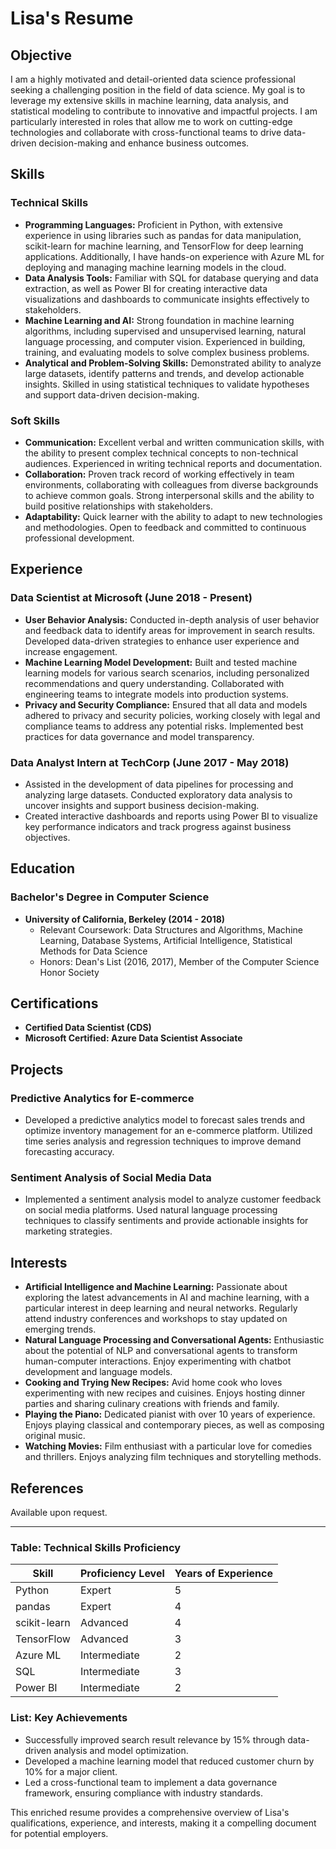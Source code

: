 # Lisa's Resume

## Objective
I am a highly motivated and detail-oriented data science professional seeking a challenging position in the field of data science. My goal is to leverage my extensive skills in machine learning, data analysis, and statistical modeling to contribute to innovative and impactful projects. I am particularly interested in roles that allow me to work on cutting-edge technologies and collaborate with cross-functional teams to drive data-driven decision-making and enhance business outcomes.

## Skills

### Technical Skills
- **Programming Languages:** Proficient in Python, with extensive experience in using libraries such as pandas for data manipulation, scikit-learn for machine learning, and TensorFlow for deep learning applications. Additionally, I have hands-on experience with Azure ML for deploying and managing machine learning models in the cloud.
- **Data Analysis Tools:** Familiar with SQL for database querying and data extraction, as well as Power BI for creating interactive data visualizations and dashboards to communicate insights effectively to stakeholders.
- **Machine Learning and AI:** Strong foundation in machine learning algorithms, including supervised and unsupervised learning, natural language processing, and computer vision. Experienced in building, training, and evaluating models to solve complex business problems.
- **Analytical and Problem-Solving Skills:** Demonstrated ability to analyze large datasets, identify patterns and trends, and develop actionable insights. Skilled in using statistical techniques to validate hypotheses and support data-driven decision-making.

### Soft Skills
- **Communication:** Excellent verbal and written communication skills, with the ability to present complex technical concepts to non-technical audiences. Experienced in writing technical reports and documentation.
- **Collaboration:** Proven track record of working effectively in team environments, collaborating with colleagues from diverse backgrounds to achieve common goals. Strong interpersonal skills and the ability to build positive relationships with stakeholders.
- **Adaptability:** Quick learner with the ability to adapt to new technologies and methodologies. Open to feedback and committed to continuous professional development.

## Experience

### Data Scientist at Microsoft (June 2018 - Present)
- **User Behavior Analysis:** Conducted in-depth analysis of user behavior and feedback data to identify areas for improvement in search results. Developed data-driven strategies to enhance user experience and increase engagement.
- **Machine Learning Model Development:** Built and tested machine learning models for various search scenarios, including personalized recommendations and query understanding. Collaborated with engineering teams to integrate models into production systems.
- **Privacy and Security Compliance:** Ensured that all data and models adhered to privacy and security policies, working closely with legal and compliance teams to address any potential risks. Implemented best practices for data governance and model transparency.

### Data Analyst Intern at TechCorp (June 2017 - May 2018)
- Assisted in the development of data pipelines for processing and analyzing large datasets. Conducted exploratory data analysis to uncover insights and support business decision-making.
- Created interactive dashboards and reports using Power BI to visualize key performance indicators and track progress against business objectives.

## Education

### Bachelor's Degree in Computer Science
- **University of California, Berkeley (2014 - 2018)**
  - Relevant Coursework: Data Structures and Algorithms, Machine Learning, Database Systems, Artificial Intelligence, Statistical Methods for Data Science
  - Honors: Dean's List (2016, 2017), Member of the Computer Science Honor Society

## Certifications
- **Certified Data Scientist (CDS)**
- **Microsoft Certified: Azure Data Scientist Associate**

## Projects

### Predictive Analytics for E-commerce
- Developed a predictive analytics model to forecast sales trends and optimize inventory management for an e-commerce platform. Utilized time series analysis and regression techniques to improve demand forecasting accuracy.

### Sentiment Analysis of Social Media Data
- Implemented a sentiment analysis model to analyze customer feedback on social media platforms. Used natural language processing techniques to classify sentiments and provide actionable insights for marketing strategies.

## Interests

- **Artificial Intelligence and Machine Learning:** Passionate about exploring the latest advancements in AI and machine learning, with a particular interest in deep learning and neural networks. Regularly attend industry conferences and workshops to stay updated on emerging trends.
- **Natural Language Processing and Conversational Agents:** Enthusiastic about the potential of NLP and conversational agents to transform human-computer interactions. Enjoy experimenting with chatbot development and language models.
- **Cooking and Trying New Recipes:** Avid home cook who loves experimenting with new recipes and cuisines. Enjoys hosting dinner parties and sharing culinary creations with friends and family.
- **Playing the Piano:** Dedicated pianist with over 10 years of experience. Enjoys playing classical and contemporary pieces, as well as composing original music.
- **Watching Movies:** Film enthusiast with a particular love for comedies and thrillers. Enjoys analyzing film techniques and storytelling methods.

## References
Available upon request.

---

### Table: Technical Skills Proficiency

| Skill                          | Proficiency Level | Years of Experience |
|-------------------------------|-------------------|---------------------|
| Python                        | Expert            | 5                   |
| pandas                        | Expert            | 4                   |
| scikit-learn                  | Advanced          | 4                   |
| TensorFlow                    | Advanced          | 3                   |
| Azure ML                      | Intermediate      | 2                   |
| SQL                           | Intermediate      | 3                   |
| Power BI                      | Intermediate      | 2                   |

### List: Key Achievements
- Successfully improved search result relevance by 15% through data-driven analysis and model optimization.
- Developed a machine learning model that reduced customer churn by 10% for a major client.
- Led a cross-functional team to implement a data governance framework, ensuring compliance with industry standards.

This enriched resume provides a comprehensive overview of Lisa's qualifications, experience, and interests, making it a compelling document for potential employers.